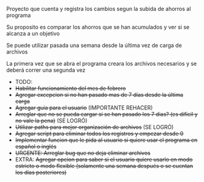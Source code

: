 Proyecto que cuenta y registra los cambios segun la subida de ahorros al programa

Su proposito es comparar los ahorros que se han acumulados y ver si se alcanza a un objetivo

Se puede utilizar pasada una semana desde la última vez de carga de archivos

La primera vez que se abra el programa creara los archivos necesarios y se deberá correr una segunda vez

- TODO:
- ~~Habilitar funcionamiento del mes de febrero~~
- ~~Agregar excepcion si no han pasado mas de 7 dias desde la última carga~~
- ~~Agregar guia para el usuario~~ (IMPORTANTE REHACER)
- ~~Arreglar que no se pueda cargar si se han pasado los 7 dias? (es dificil y no vale la pena)~~ (SE LOGRÓ)
- ~~Utilizar paths para mejor organización de archivos~~ (SE LOGRÓ)
- ~~Agregar script para eliminar todos los registros y empezar desde 0~~
- ~~Implementar funcion que le pida al usuario si quiere usar el programa en español o inglés~~
- ~~URGENTE: Arreglar bug que no deja eliminar archivos~~
- EXTRA: ~~Agregar opcion para saber si el usuario quiere usarlo en modo estricto o modo flexible (solamente una semana después o se cuentan los días posteriores)~~

